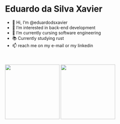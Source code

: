 # Eduardo da Silva Xavier

- 👋 Hi, I’m @eduardodsxavier
- 👀 I’m interested in back-end development
- 🌱 I’m currently cursing software engineering
- 📚 Currently studying rust
- 📫 reach me on my e-mail or my linkedin
<br>
<div>
  <br>
  <img height="180em" src="https://github-readme-stats.vercel.app/api?username=eduardodsxavier&show_icons=true&theme=tokyonight&include_all_commits=true&count_private=true"/>
  <img height="180em" src="https://github-readme-stats.vercel.app/api/top-langs/?username=eduardodsxavier&layout=compact&langs_count=9&theme=tokyonight"/>
</div>
<br>

